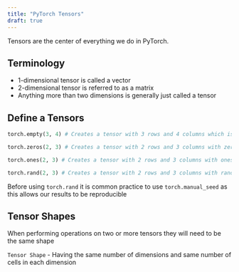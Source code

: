 ```yaml
---
title: "PyTorch Tensors"
draft: true
---
```


Tensors are the center of everything we do in PyTorch.

## Terminology

- 1-dimensional tensor is called a vector
- 2-dimensional tensor is referred to as a matrix
- Anything more than two dimensions is generally just called a tensor

## Define a Tensors

```python
torch.empty(3, 4) # Creates a tensor with 3 rows and 4 columns which is empty

torch.zeros(2, 3) # Creates a tensor with 2 rows and 3 columns with zeros

torch.ones(2, 3) # Creates a tensor with 2 rows and 3 columns with ones

torch.rand(2, 3) # Creates a tensor with 2 rows and 3 columns with random values between 0 and 1
```

Before using `torch.rand` it is common practice to use `torch.manual_seed` as this allows our results to be reproducible

## Tensor Shapes

When performing operations on two or more tensors they will need to be the same shape

`Tensor Shape` - Having the same number of dimensions and same number of cells in each dimension

```python

```
